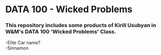 # DATA 100 - Wicked Problems

### This repository includes some products of Kirill Usubyan in W&M's DATA 100 'Wicked Problems' Class.

-Elite Car name? <br>
-Sinnamon
